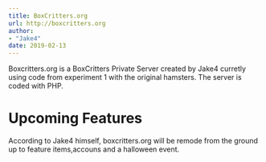 ```yaml
---
title: BoxCritters.org
url: http://boxcritters.org
author:
- "Jake4"
date: 2019-02-13
---
```

Boxcritters.org is a BoxCritters Private Server created by Jake4 curretly using code from experiment 1 with the original hamsters.
The server is coded with PHP.
# Upcoming Features
According to Jake4 himself, boxcritters.org will be remode from the ground up to feature items,accouns and a halloween event.